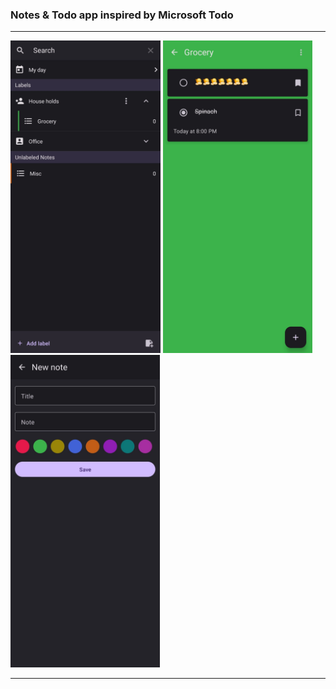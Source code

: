 ### **Notes & Todo app inspired by Microsoft Todo**

---

<img src="/screenshots/Screenshot_2022-09-13-19-59-14-215_com.notes.jpg" height='500'></img> <img src="/screenshots/Screenshot_2022-09-13-20-00-22-783_com.notes.jpg" height='500'></img> <img src="/screenshots/Screenshot_2022-09-13-20-00-51-703_com.notes.jpg" height='500'></img>

---
